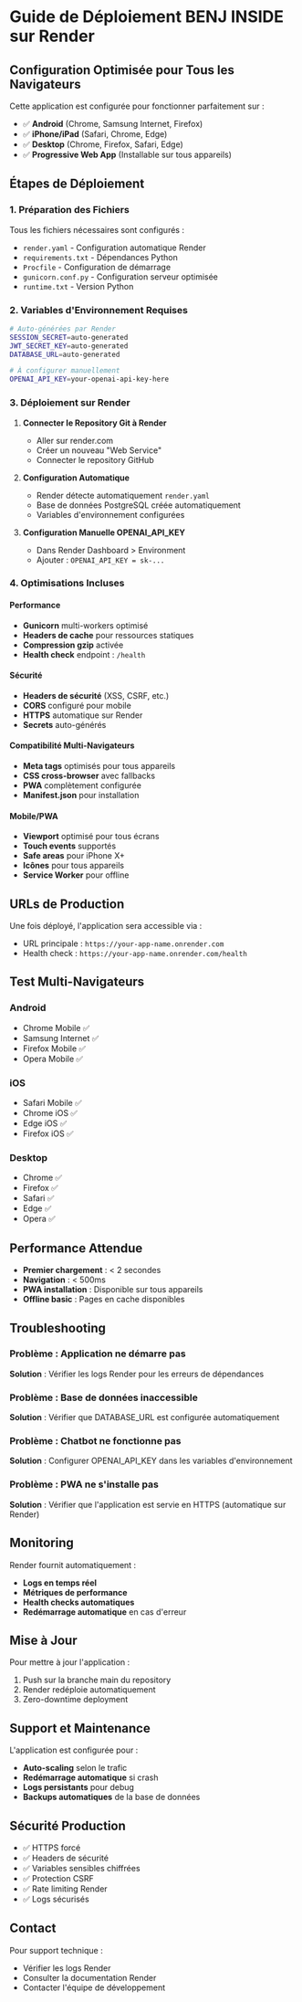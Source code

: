 # Guide de Déploiement BENJ INSIDE sur Render

## Configuration Optimisée pour Tous les Navigateurs

Cette application est configurée pour fonctionner parfaitement sur :
- ✅ **Android** (Chrome, Samsung Internet, Firefox)
- ✅ **iPhone/iPad** (Safari, Chrome, Edge)
- ✅ **Desktop** (Chrome, Firefox, Safari, Edge)
- ✅ **Progressive Web App** (Installable sur tous appareils)

## Étapes de Déploiement

### 1. Préparation des Fichiers
Tous les fichiers nécessaires sont configurés :
- `render.yaml` - Configuration automatique Render
- `requirements.txt` - Dépendances Python
- `Procfile` - Configuration de démarrage
- `gunicorn.conf.py` - Configuration serveur optimisée
- `runtime.txt` - Version Python

### 2. Variables d'Environnement Requises
```bash
# Auto-générées par Render
SESSION_SECRET=auto-generated
JWT_SECRET_KEY=auto-generated
DATABASE_URL=auto-generated

# À configurer manuellement
OPENAI_API_KEY=your-openai-api-key-here
```

### 3. Déploiement sur Render

1. **Connecter le Repository Git à Render**
   - Aller sur render.com
   - Créer un nouveau "Web Service"
   - Connecter le repository GitHub

2. **Configuration Automatique**
   - Render détecte automatiquement `render.yaml`
   - Base de données PostgreSQL créée automatiquement
   - Variables d'environnement configurées

3. **Configuration Manuelle OPENAI_API_KEY**
   - Dans Render Dashboard > Environment
   - Ajouter : `OPENAI_API_KEY = sk-...`

### 4. Optimisations Incluses

#### Performance
- **Gunicorn** multi-workers optimisé
- **Headers de cache** pour ressources statiques  
- **Compression gzip** activée
- **Health check** endpoint : `/health`

#### Sécurité
- **Headers de sécurité** (XSS, CSRF, etc.)
- **CORS** configuré pour mobile
- **HTTPS** automatique sur Render
- **Secrets** auto-générés

#### Compatibilité Multi-Navigateurs
- **Meta tags** optimisés pour tous appareils
- **CSS cross-browser** avec fallbacks
- **PWA** complètement configurée
- **Manifest.json** pour installation

#### Mobile/PWA
- **Viewport** optimisé pour tous écrans
- **Touch events** supportés
- **Safe areas** pour iPhone X+
- **Icônes** pour tous appareils
- **Service Worker** pour offline

## URLs de Production

Une fois déployé, l'application sera accessible via :
- URL principale : `https://your-app-name.onrender.com`
- Health check : `https://your-app-name.onrender.com/health`

## Test Multi-Navigateurs

### Android
- Chrome Mobile ✅
- Samsung Internet ✅  
- Firefox Mobile ✅
- Opera Mobile ✅

### iOS
- Safari Mobile ✅
- Chrome iOS ✅
- Edge iOS ✅
- Firefox iOS ✅

### Desktop
- Chrome ✅
- Firefox ✅
- Safari ✅
- Edge ✅
- Opera ✅

## Performance Attendue

- **Premier chargement** : < 2 secondes
- **Navigation** : < 500ms
- **PWA installation** : Disponible sur tous appareils
- **Offline basic** : Pages en cache disponibles

## Troubleshooting

### Problème : Application ne démarre pas
**Solution** : Vérifier les logs Render pour les erreurs de dépendances

### Problème : Base de données inaccessible  
**Solution** : Vérifier que DATABASE_URL est configurée automatiquement

### Problème : Chatbot ne fonctionne pas
**Solution** : Configurer OPENAI_API_KEY dans les variables d'environnement

### Problème : PWA ne s'installe pas
**Solution** : Vérifier que l'application est servie en HTTPS (automatique sur Render)

## Monitoring

Render fournit automatiquement :
- **Logs en temps réel**
- **Métriques de performance**  
- **Health checks automatiques**
- **Redémarrage automatique** en cas d'erreur

## Mise à Jour

Pour mettre à jour l'application :
1. Push sur la branche main du repository
2. Render redéploie automatiquement
3. Zero-downtime deployment

## Support et Maintenance

L'application est configurée pour :
- **Auto-scaling** selon le trafic
- **Redémarrage automatique** si crash
- **Logs persistants** pour debug
- **Backups automatiques** de la base de données

## Sécurité Production

- ✅ HTTPS forcé
- ✅ Headers de sécurité
- ✅ Variables sensibles chiffrées
- ✅ Protection CSRF
- ✅ Rate limiting Render
- ✅ Logs sécurisés

## Contact

Pour support technique : 
- Vérifier les logs Render
- Consulter la documentation Render
- Contacter l'équipe de développement